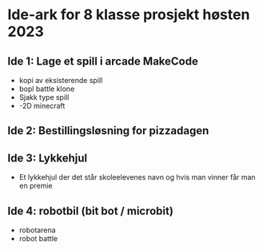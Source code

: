 # Ide-ark for 8 klasse prosjekt høsten 2023

## Ide 1: Lage et spill i arcade MakeCode
- kopi av eksisterende spill
- bopl battle klone
- Sjakk type spill
- -2D minecraft

## Ide 2: Bestillingsløsning for pizzadagen

## Ide 3: Lykkehjul
- Et lykkehjul der det står skoleelevenes navn og hvis man vinner får man en premie

## Ide 4: robotbil (bit bot / microbit)
- robotarena
- robot battle

